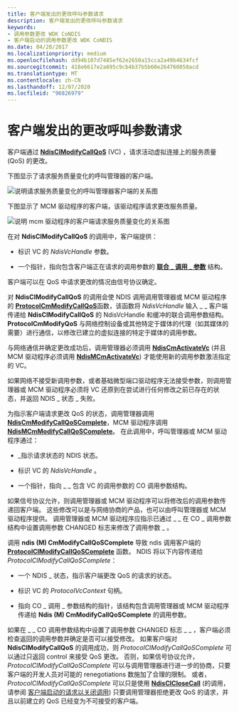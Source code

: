 ```yaml
---
title: 客户端发出的更改呼叫参数请求
description: 客户端发出的更改呼叫参数请求
keywords:
- 调用参数更改 WDK CoNDIS
- 客户端启动的调用参数更改 WDK CoNDIS
ms.date: 04/20/2017
ms.localizationpriority: medium
ms.openlocfilehash: dd94b107d7485ef62e2650a15cca2a49b4634fcf
ms.sourcegitcommit: 418e6617e2a695c9cb4b37b5b60e264760858acd
ms.translationtype: MT
ms.contentlocale: zh-CN
ms.lasthandoff: 12/07/2020
ms.locfileid: "96826979"
---
```

# <a name="client-initiated-request-to-change-call-parameters"></a>客户端发出的更改呼叫参数请求





客户端通过 [**NdisClModifyCallQoS**](/windows-hardware/drivers/ddi/ndis/nf-ndis-ndisclmodifycallqos) (VC) ，请求活动虚拟连接上的服务质量 (QoS) 的更改。

下图显示了请求服务质量变化的呼叫管理器的客户端。

![说明请求服务质量变化的呼叫管理器客户端的关系图](images/cm-15.png)

下图显示了 MCM 驱动程序的客户端，该驱动程序请求更改服务质量。

![说明 mcm 驱动程序的客户端请求服务质量变化的关系图](images/fig1-15.png)

在对 **NdisClModifyCallQoS** 的调用中，客户端提供：

-   标识 VC 的 *NdisVcHandle* 参数。

-   一个指针，指向包含客户端正在请求的调用参数的 [**联合 \_ 调用 \_ 参数**](/previous-versions/windows/hardware/network/ff545384(v=vs.85)) 结构。

客户端可以在 QoS 中请求更改的情况由信号协议确定。

对 **NdisClModifyCallQoS** 的调用会使 NDIS 调用调用管理器或 MCM 驱动程序的 [**ProtocolCmModifyCallQoS**](/windows-hardware/drivers/ddi/ndis/nc-ndis-protocol_cm_modify_qos_call)函数，该函数将 *NdisVcHandle* 输入 \_ \_ 客户端传递给 **NdisClModifyCallQoS** 的 NdisVcHandle 和缓冲的联合调用参数结构。 **ProtocolCmModifyQoS** 与网络控制设备或其他特定于媒体的代理（如其媒体的需要）进行通信，以修改已建立的虚拟连接的特定于媒体的调用参数。

与网络通信并确定更改成功后，调用管理器必须调用 [**NdisCmActivateVc**](/windows-hardware/drivers/ddi/ndis/nf-ndis-ndiscmactivatevc) (并且 MCM 驱动程序必须调用 [**NdisMCmActivateVc**](/windows-hardware/drivers/ddi/ndis/nf-ndis-ndismcmactivatevc)) 才能使用新的调用参数激活指定的 VC。

如果网络不接受新调用参数，或者基础微型端口驱动程序无法接受参数，则调用管理器或 MCM 驱动程序必须将 VC 还原到在尝试进行任何修改之前已存在的状态，并返回 NDIS \_ 状态 \_ 失败。

为指示客户端请求更改 QoS 的状态，调用管理器调用 [**NdisCmModifyCallQoSComplete**](/windows-hardware/drivers/ddi/ndis/nf-ndis-ndiscmmodifycallqoscomplete)，MCM 驱动程序调用 [**NdisMCmModifyCallQoSComplete**](/windows-hardware/drivers/ddi/ndis/nf-ndis-ndismcmmodifycallqoscomplete)。 在此调用中，呼叫管理器或 MCM 驱动程序通过：

-   \_指示请求状态的 NDIS 状态。

-   标识 VC 的 *NdisVcHandle* 。

-   一个指针，指向 \_ \_ 包含 VC 的调用参数的 CO 调用参数结构。

如果信号协议允许，则调用管理器或 MCM 驱动程序可以将修改后的调用参数传递回客户端。 这些修改可以是与网络协商的产品，也可以由呼叫管理器或 MCM 驱动程序提供。 调用管理器或 MCM 驱动程序应指示已通过 \_ \_ 在 CO \_ 调用参数结构中设置调用参数 CHANGED 标志来修改了调用参数 \_ 。

调用 **ndis (M) CmModifyCallQoSComplete** 导致 ndis 调用客户端的 [**ProtocolClModifyCallQoSComplete**](/windows-hardware/drivers/ddi/ndis/nc-ndis-protocol_cl_modify_call_qos_complete) 函数。 NDIS 将以下内容传递给 *ProtocolClModifyCallQoSComplete*：

-   一个 NDIS \_ 状态，指示客户端更改 QoS 的请求的状态。

-   标识 VC 的 *ProtocolVcContext* 句柄。

-   指向 CO \_ 调用 \_ 参数结构的指针，该结构包含调用管理器或 MCM 驱动程序传递给 **Ndis (M) CmModifyCallQoSComplete** 的调用参数。

如果在 \_ \_ CO 调用参数结构中设置了调用参数 CHANGED 标志 \_ \_ ，客户端必须检查返回的调用参数并确定是否可以接受修改。 如果客户端对 **NdisClModifyCallQoS** 的调用成功，则 *ProtocolClModifyCallQoSComplete* 可以通过只返回 control 来接受 QoS 更改。 否则，如果信号协议允许， *ProtocolClModifyCallQoSComplete* 可以与调用管理器进行进一步的协商，只要客户端的开发人员对可能的 renegotiations 数施加了合理的限制。 或者， *ProtocolClModifyCallQoSComplete* 可以只是使用 [**NdisClCloseCall**](/windows-hardware/drivers/ddi/ndis/nf-ndis-ndisclclosecall) (的调用，请参阅 [客户端启动的请求以关闭调用](client-initiated-request-to-close-a-call.md)) 只要调用管理器拒绝更改 QoS 的请求，并且以前建立的 QoS 已经变为不可接受的客户端。

 

